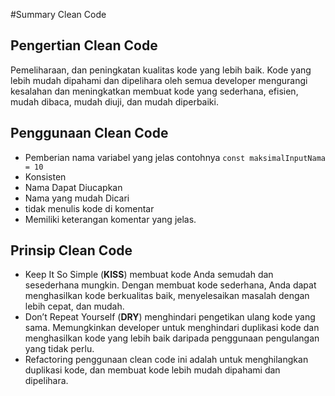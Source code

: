 #Summary Clean Code

## Pengertian Clean Code
Pemeliharaan, dan peningkatan kualitas kode yang lebih baik. Kode yang lebih mudah dipahami dan dipelihara oleh semua developer mengurangi kesalahan dan meningkatkan membuat kode yang sederhana, efisien, mudah dibaca, mudah diuji, dan mudah diperbaiki. 

## Penggunaan Clean Code

- Pemberian nama variabel yang jelas contohnya `const maksimalInputNama = 10`
- Konsisten
- Nama  Dapat Diucapkan
- Nama yang mudah Dicari
- tidak menulis kode di komentar
- Memiliki keterangan komentar yang jelas.

## Prinsip Clean Code 

- Keep It So Simple (**KISS**)  membuat kode Anda semudah dan sesederhana mungkin. Dengan membuat kode  sederhana, Anda dapat menghasilkan kode  berkualitas  baik, menyelesaikan masalah dengan lebih cepat, dan mudah.
- Don’t Repeat Yourself (**DRY**)  menghindari pengetikan ulang kode yang sama. Memungkinkan developer untuk menghindari duplikasi kode dan menghasilkan kode yang lebih baik daripada penggunaan pengulangan yang tidak perlu.
- Refactoring penggunaan clean code ini adalah untuk menghilangkan duplikasi kode, dan membuat kode lebih mudah dipahami dan dipelihara. 
